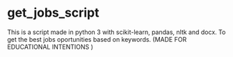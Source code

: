 # get_jobs_script
This is a script made in python 3 with scikit-learn, pandas, nltk and docx. To get the best jobs oportunities based on keywords. (MADE FOR EDUCATIONAL INTENTIONS )
